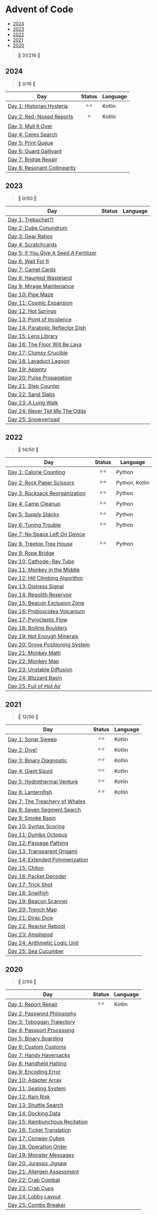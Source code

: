 # Advent of Code

- [2024](#2024)
- [2023](#2023)
- [2022](#2022)
- [2021](#2021)
- [2020](#2020)

> **🌟 31/216 🌟**

## 2024

> **🌟 3/16 🌟**

| Day | Status | Language
|---|:---:|---
| [Day 1: Historian Hysteria](2024/day01) | ⭐⭐ | Kotlin
| [Day 2: Red-Nosed Reports](2024/day02) | ⭐ | Kotlin
| [Day 3: Mull It Over](2024/day03) | |
| [Day 4: Ceres Search](2024/day04) | |
| [Day 5: Print Queue](2024/day05) | |
| [Day 6: Guard Gallivant](2024/day06) | |
| [Day 7: Bridge Repair](2024/day07) | |
| [Day 8: Resonant Collinearity](2024/day08) | |

## 2023

> **🌟 0/50 🌟**

| Day | Status | Language
|---|:---:|---
| [Day 1: Trebuchet?!](2023/day01) | |
| [Day 2: Cube Conundrum](2023/day02) | |
| [Day 3: Gear Ratios](2023/day03) | |
| [Day 4: Scratchcards](2023/day04) | |
| [Day 5: If You Give A Seed A Fertilizer](2023/day05) | |
| [Day 6: Wait For It](2023/day06) | |
| [Day 7: Camel Cards](2023/day07) | |
| [Day 8: Haunted Wasteland](2023/day08) | |
| [Day 9: Mirage Maintenance](2023/day09) | |
| [Day 10: Pipe Maze](2023/day10) | |
| [Day 11: Cosmic Expansion](2023/day11) | |
| [Day 12: Hot Springs](2023/day12) | |
| [Day 13: Point of Incidence](2023/day13) | |
| [Day 14: Parabolic Reflector Dish](2023/day14) | |
| [Day 15: Lens Library](2023/day15) | |
| [Day 16: The Floor Will Be Lava](2023/day16) | |
| [Day 17: Clumsy Crucible](2023/day17) | |
| [Day 18: Lavaduct Lagoon](2023/day18) | |
| [Day 19: Aplenty](2023/day19) | |
| [Day 20: Pulse Propagation](2023/day20) | |
| [Day 21: Step Counter](2023/day21) | |
| [Day 22: Sand Slabs](2023/day22) | |
| [Day 23: A Long Walk](2023/day23) | |
| [Day 24: Never Tell Me The Odds](2023/day24) | |
| [Day 25: Snowverload](2023/day25) | |

## 2022

> **🌟 14/50 🌟**

| Day | Status | Language
|---|:---:|---
| [Day 1: Calorie Counting](2022/day01) | ⭐⭐ | Python
| [Day 2: Rock Paper Scissors](2022/day02) | ⭐⭐ | Python, Kotlin
| [Day 3: Rucksack Reorganization](2022/day03) | ⭐⭐ | Python
| [Day 4: Camp Cleanup](2022/day04) | ⭐⭐ | Python
| [Day 5: Supply Stacks](2022/day05) | ⭐⭐ | Python
| [Day 6: Tuning Trouble](2022/day06) | ⭐⭐ | Python
| [Day 7: No Space Left On Device](2022/day07) | |
| [Day 8: Treetop Tree House](2022/day08) | ⭐⭐ | Python
| [Day 9: Rope Bridge](2022/day09) | |
| [Day 10: Cathode-Ray Tube](2022/day10) | |
| [Day 11: Monkey in the Middle](2022/day11) | |
| [Day 12: Hill Climbing Algorithm](2022/day12) | |
| [Day 13: Distress Signal](2022/day13) | |
| [Day 14: Regolith Reservoir](2022/day14) | |
| [Day 15: Beacon Exclusion Zone](2022/day15) | |
| [Day 16: Proboscidea Volcanium](2022/day16) | |
| [Day 17: Pyroclastic Flow](2022/day17) | |
| [Day 18: Boiling Boulders](2022/day18) | |
| [Day 19: Not Enough Minerals](2022/day19) | |
| [Day 20: Grove Positioning System](2022/day20) | |
| [Day 21: Monkey Math](2022/day21) | |
| [Day 22: Monkey Map](2022/day22) | |
| [Day 23: Unstable Diffusion](2022/day23) | |
| [Day 24: Blizzard Basin](2022/day24) | |
| [Day 25: Full of Hot Air](2022/day25) | |

## 2021

> **🌟 12/50 🌟**

| Day | Status | Language
|---|:---:|---
| [Day 1: Sonar Sweep](2021/day01) | ⭐⭐ | Kotlin
| [Day 2: Dive!](2021/day02) | ⭐⭐ | Kotlin
| [Day 3: Binary Diagnostic](2021/day03) | ⭐⭐ | Kotlin
| [Day 4: Giant Squid](2021/day04) | ⭐⭐ | Kotlin
| [Day 5: Hydrothermal Venture](2021/day05) | ⭐⭐ | Kotlin
| [Day 6: Lanternfish](2021/day06) | ⭐⭐ | Kotlin
| [Day 7: The Treachery of Whales](2021/day07) | |
| [Day 8: Seven Segment Search](2021/day08) | |
| [Day 9: Smoke Basin](2021/day09) | |
| [Day 10: Syntax Scoring](2021/day10) | |
| [Day 11: Dumbo Octopus](2021/day11) | |
| [Day 12: Passage Pathing](2021/day12) | |
| [Day 13: Transparent Origami](2021/day13) | |
| [Day 14: Extended Polymerization](2021/day14) | |
| [Day 15: Chiton](2021/day15) | |
| [Day 16: Packet Decoder](2021/day16) | |
| [Day 17: Trick Shot](2021/day17) | |
| [Day 18: Snailfish](2021/day18) | |
| [Day 19: Beacon Scanner](2021/day19) | |
| [Day 20: Trench Map](2021/day20) | |
| [Day 21: Dirac Dice](2021/day21) | |
| [Day 22: Reactor Reboot](2021/day22) | |
| [Day 23: Amphipod](2021/day23) | |
| [Day 24: Arithmetic Logic Unit](2021/day23) | |
| [Day 25: Sea Cucumber](2021/day25) | |

## 2020

> **🌟 2/50 🌟**

| Day | Status | Language
|---|:---:|---
| [Day 1: Report Repair](2020/day01) | ⭐⭐ | Kotlin
| [Day 2: Password Philosophy](2020/day02) |  |
| [Day 3: Toboggan Trajectory](2020/day03) |  |
| [Day 4: Passport Processing](2020/day04) |  |
| [Day 5: Binary Boarding](2020/day05) |  |
| [Day 6: Custom Customs](2020/day06) |  |
| [Day 7: Handy Haversacks](2020/day07) | |
| [Day 8: Handheld Halting](2020/day08) | |
| [Day 9: Encoding Error](2020/day09) | |
| [Day 10: Adapter Array](2020/day10) | |
| [Day 11: Seating System](2020/day11) | |
| [Day 12: Rain Risk](2020/day12) | |
| [Day 13: Shuttle Search](2020/day13) | |
| [Day 14: Docking Data](2020/day14) | |
| [Day 15: Rambunctious Recitation](2020/day15) | |
| [Day 16: Ticket Translation](2020/day16) | |
| [Day 17: Conway Cubes](2020/day17) | |
| [Day 18: Operation Order](2020/day18) | |
| [Day 19: Monster Messages](2020/day19) | |
| [Day 20: Jurassic Jigsaw](2020/day20) | |
| [Day 21: Allergen Assessment](2020/day21) | |
| [Day 22: Crab Combat](2020/day22) | |
| [Day 23: Crab Cups](2020/day23) | |
| [Day 24: Lobby Layout](2020/day23) | |
| [Day 25: Combo Breaker](2020/day25) | |
